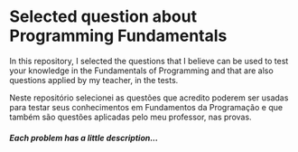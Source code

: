 # Selected question about Programming Fundamentals

In this repository, I selected the questions that I believe can be used to test your knowledge in the Fundamentals of Programming and that are also questions applied by my teacher, in the tests.

Neste repositório selecionei as questões que acredito poderem ser usadas para testar seus conhecimentos em Fundamentos da Programação e que também são questões aplicadas pelo meu professor, nas provas.

##### Each problem has a little description...

